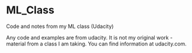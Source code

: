 # ML_Class
Code and notes from my ML class (Udacity)

Any code and examples are from udacity. It is not my original work - material from a class I am taking.
You can find information at udacity.com.
